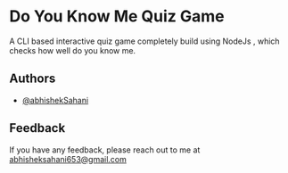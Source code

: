 
# Do You Know Me Quiz Game

A CLI based interactive quiz game completely build using NodeJs , which checks how well do you know me.


## Authors

- [@abhishekSahani](https://github.com/abhisheksahani-nova)

  
## Feedback

If you have any feedback, please reach out to me at abhisheksahani653@gmail.com 

  